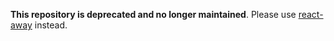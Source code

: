 **This repository is deprecated and no longer maintained**. Please use [react-away](https://github.com/c0d3x-software/react-away) instead.
